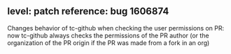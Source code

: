 level: patch
reference: bug 1606874
---
Changes behavior of tc-github when checking the user permissions on PR: now tc-github always checks the permissions 
of the PR author (or the organization of the PR origin if the PR was made from a fork in an org)
